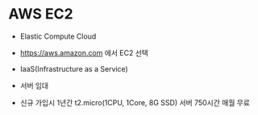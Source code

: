 # AWS EC2
* Elastic Compute Cloud
* https://aws.amazon.com 에서 EC2 선택
* IaaS(Infrastructure as a Service)
* 서버 임대

* 신규 가입시 1년간 t2.micro(1CPU, 1Core, 8G SSD) 서버 750시간 매월 무료
